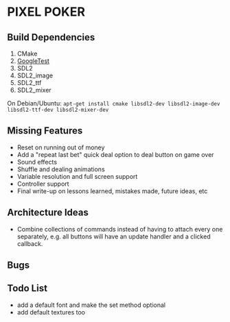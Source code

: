 # PIXEL POKER

## Build Dependencies
1. CMake
2. [GoogleTest](https://github.com/google/googletest)
3. SDL2
4. SDL2_image
5. SDL2_ttf
6. SDL2_mixer

On Debian/Ubuntu: `apt-get install cmake libsdl2-dev libsdl2-image-dev libsdl2-ttf-dev libsdl2-mixer-dev`

## Missing Features
 - Reset on running out of money
 - Add a "repeat last bet" quick deal option to deal button on game over
 - Sound effects
 - Shuffle and dealing animations
 - Variable resolution and full screen support
 - Controller support
 - Final write-up on lessons learned, mistakes made, future ideas, etc

## Architecture Ideas
- Combine collections of commands instead of having to attach every one separately, e.g. all buttons will have an update handler and a clicked callback.

## Bugs

## Todo List
- add a default font and make the set method optional
- add default textures too
